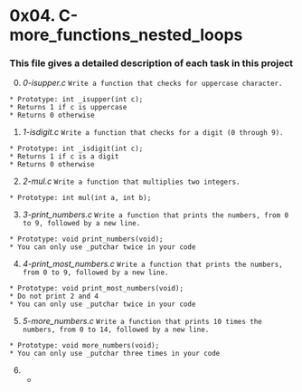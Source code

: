 # **0x04. C-more_functions_nested_loops**

### **This file gives a detailed description of each task in this project**

0. *0-isupper.c*
`Write a function that checks for uppercase character.`
~~~~
* Prototype: int _isupper(int c);
* Returns 1 if c is uppercase
* Returns 0 otherwise
~~~~

1. *1-isdigit.c*
`Write a function that checks for a digit (0 through 9).`
~~~~
* Prototype: int _isdigit(int c);
* Returns 1 if c is a digit
* Returns 0 otherwise
~~~~

2. *2-mul.c*
`Write a function that multiplies two integers.`
~~~~
* Prototype: int mul(int a, int b);
~~~~

3. *3-print_numbers.c*
`Write a function that prints the numbers, from 0 to 9, followed by a new line.`
~~~~
* Prototype: void print_numbers(void);
* You can only use _putchar twice in your code
~~~~

4. *4-print_most_numbers.c*
`Write a function that prints the numbers, from 0 to 9, followed by a new line.`
~~~~
* Prototype: void print_most_numbers(void);
* Do not print 2 and 4
* You can only use _putchar twice in your code
~~~~

5. *5-more_numbers.c*
`Write a function that prints 10 times the numbers, from 0 to 14, followed by a new line.`
~~~~
* Prototype: void more_numbers(void);
* You can only use _putchar three times in your code
~~~~

6. *
